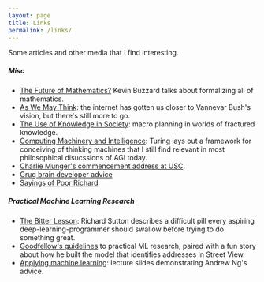 ```yaml
---
layout: page
title: Links
permalink: /links/
---
```


Some articles and other media that I find interesting.

##### Misc
* [The Future of Mathematics?][buzz_future] Kevin Buzzard talks about formalizing all of mathematics.
* [As We May Think][as_we_may_think]: the internet has gotten us closer to Vannevar Bush's vision, but there's still more to go.
* [The Use of Knowledge in Society][use_of_knowledge]: macro planning in worlds of fractured knowledge.
* [Computing Machinery and Intelligence][can_machines_think]: Turing lays out a framework for conceiving of thinking machines that I still find relevant in most philosophical disucssions of AGI today.
* [Charlie Munger's commencement address at USC][munger-commencement-usc].
* [Grug brain developer advice][grug]
* [Sayings of Poor Richard][poor_richard]

##### Practical Machine Learning Research
  * [The Bitter Lesson][the_bitter_lesson]: Richard Sutton describes a difficult pill every aspiring deep-learning-programmer should swallow before trying to do something great.
  * [Goodfellow's guidelines][guidelines] to practical ML research, paired with a fun story about how he built the model that identifies addresses in Street View.
  * [Applying machine learning][ng-advice]: lecture slides demonstrating Andrew Ng's advice.


[the_bitter_lesson]: http://incompleteideas.net/IncIdeas/BitterLesson.html
[buzz_future]: https://www.youtube.com/watch?v=Dp-mQ3HxgDE&t=2s
[as_we_may_think]: https://www.theatlantic.com/magazine/archive/1945/07/as-we-may-think/303881/
[use_of_knowledge]: https://www.kysq.org/docs/Hayek_45.pdf
[can_machines_think]: https://watermark.silverchair.com/lix-236-433.pdf?token=AQECAHi208BE49Ooan9kkhW_Ercy7Dm3ZL_9Cf3qfKAc485ysgAAAuIwggLeBgkqhkiG9w0BBwagggLPMIICywIBADCCAsQGCSqGSIb3DQEHATAeBglghkgBZQMEAS4wEQQMSCuwYvyc3AkHWXhfAgEQgIIClaTNZLy48d9OpFyq8gyw4CwKLa1jH9mUmu0oVUPa3KgGbOes-67NEVLybByS5QjM-fb48EPBUbRQp4U9zsqc_8cE6erP98XIl-YyQDZtiXLlQ7FbF3FYYaJWBO8mkmzVXVvZeoVQnZaeApU5gsBetr9D4ABrrXf5g_sE7qGu8-tv3c0cFckhY82AcQGXuLDH5fBizL3hvyZKqXN_zCBbU3j5gon912lsjGI3p2o30g3nFM0OjDZBbbzJY5XbqIRxetZ0eXq0c2Uog527XC9nwoGKc6Y2_anbSmLdKAM_TWtX4bWGSPzzxr8UI8v9CmUrmbzV2qbpAo4K_VxfWi0iJHDj31x6w6SABhmvIrwAlaDA3YyaNDP3u_0i8B2lOkTqnRwuCZdawRBzch-QLJNE6SJghyy-bkrk_dCLb4GnNgCDBZoXsgcdFQw0czeTU6PMutvL3xgyo5SSHDO1wqAyIognV7V1Pf3V7gOGFSVleF30rIDTbpJHGnypD4YM3TjxEs4gudAHZQKAClW6XfO1cB4DoMn8zQItqLTDrPV63gp9H9soFEuDjtC92KA6ZkjYMQxO0m0Q48PCcybFwO1lBnaYL93vPTRkJTQIeBPJ07EdlKK__XRayF31xcHiJDcMyleVP13i4sTC34RGhicfkJI0gG737BzzPh3hbvYPdgrp4f7s4QR8jF594HRsFPPv0UirWDZcJfAxR0B8h6MeeMDoHWhRoO2S2sboKSwc3PdRxyhXHhgWEKqP6_Dxfx3dhCEUPPkcugkpQFaPO-RukUsGiytUXYMFiEXc56UmGS74Ojw7gAOBUbqTJ7lkut99zNb8td1ZeZ-VD30VmglhDNgzBi0ZNPU0K6IGUSExeNcXadau12U
[munger-commencement-usc]: https://youtu.be/5U0TE4oqj24
[guidelines]: https://www.deeplearningbook.org/contents/guidelines.html
[ng-advice]: https://cs229.stanford.edu/materials/ML-advice.pdf
[grug]: https://grugbrain.dev/
[poor_richard]: https://en.wikiquote.org/wiki/Poor_Richard%27s_Almanack
